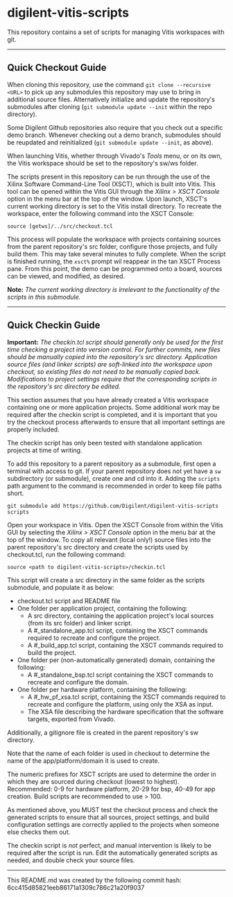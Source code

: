 # digilent-vitis-scripts
This repository contains a set of scripts for managing Vitis workspaces with git. 

----
## Quick Checkout Guide

When cloning this repository, use the command `git clone --recursive <URL>` to pick up any submodules this repository may use to bring in additional source files. Alternatively initialize and update the repository's submodules after cloning (`git submodule update --init` within the repo directory).

Some Digilent Github repositories also require that you check out a specific demo branch. Whenever checking out a demo branch, submodules should be reupdated and reinitialized (`git submodule update --init`, as above).

When launching Vitis, whether through Vivado's *Tools* menu, or on its own, the Vitis workspace should be set to the repository's sw/ws folder.

The scripts present in this repository can be run through the use of the Xilinx Software Command-Line Tool (XSCT), which is built into Vitis. This tool can be opened within the Vitis GUI through the *Xilinx > XSCT Console* option in the menu bar at the top of the window. Upon launch, XSCT's current working directory is set to the Vitis install directory. To recreate the workspace, enter the following command into the XSCT Console:

`source [getws]/../src/checkout.tcl`

This process will populate the workspace with projects containing sources from the parent repository's src folder, configure those projects, and fully build them. This may take several minutes to fully complete. When the script is finished running, the `xsct%` prompt wil reappear in the tan XSCT Process pane. From this point, the demo can be programmed onto a board, sources can be viewed, and modified, as desired.

**Note:** *The current working directory is irrelevant to the functionality of the scripts in this submodule.*

----
## Quick Checkin Guide

**Important:** *The checkin.tcl script should generally only be used for the first time checking a project into version control. For further commits, new files should be manually copied into the repository's src directory. Application source files (and linker scripts) are soft-linked into the workspace upon checkout, so existing files do not need to be manually copied back. Modifications to project settings require that the corresponding scripts in the repository's src directory be edited.*

This section assumes that you have already created a Vitis workspace containing one or more application projects. Some additional work may be required after the checkin script is completed, and it is important that you try the checkout process afterwards to ensure that all important settings are properly included.

The checkin script has only been tested with standalone application projects at time of writing.

To add this repository to a parent repository as a submodule, first open a terminal with access to git. If your parent repository does not yet have a `sw` subdirectory (or submodule), create one and cd into it. Adding the `scripts` path argument to the command is recommended in order to keep file paths short.

`git submodule add https://github.com/Digilent/digilent-vitis-scripts scripts`

Open your workspace in Vitis. Open the XSCT Console from within the Vitis GUI by selecting the *Xilinx > XSCT Console* option in the menu bar at the top of the window. To copy all relevant (local only!) source files into the parent repository's src directory and create the scripts used by checkout.tcl, run the following command:

`source <path to digilent-vitis-scripts>/checkin.tcl`

This script will create a src directory in the same folder as the scripts submodule, and populate it as below:

* checkout.tcl script and README file
* One folder per application project, containing the following:
  * A src directory, containing the application project's local sources (from its src folder) and linker script.
  * A #_standalone_app.tcl script, containing the XSCT commands required to recreate and configure the project.
  * A #_build_app.tcl script, containing the XSCT commands required to build the project.
* One folder per (non-automatically generated) domain, containing the following:
  * A #_standalone_bsp.tcl script containing the XSCT commands to recreate and configure the domain.
* One folder per hardware platform, containing the following:
  * A #_hw_pf_xsa.tcl script, containing the XSCT commands required to recreate and configure the platform, using only the XSA as input.
  * The XSA file describing the hardware specification that the software targets, exported from Vivado.

Additionally, a gitignore file is created in the parent repository's sw directory.

Note that the name of each folder is used in checkout to determine the name of the app/platform/domain it is used to create.

The numeric prefixes for XSCT scripts are used to determine the order in which they are sourced during checkout (lowest to highest). Recommended: 0-9 for hardware platform, 20-29 for bsp, 40-49 for app creation. Build scripts are recommended to use > 100.

As mentioned above, you MUST test the checkout process and check the generated scripts to ensure that all sources, project settings, and build configuration settings are correctly applied to the projects when someone else checks them out.

The checkin script is *not* perfect, and manual intervention is likely to be required after the script is run. Edit the automatically generated scripts as needed, and double check your source files.

----

This README.md was created by the following commit hash:
6cc415d85821eeb86171a1309c786c21a20f9037

